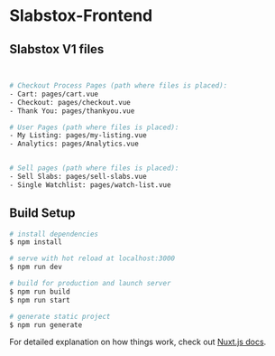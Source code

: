# Slabstox-Frontend

## Slabstox V1 files

```bash


# Checkout Process Pages (path where files is placed):
- Cart: pages/cart.vue
- Checkout: pages/checkout.vue
- Thank You: pages/thankyou.vue

# User Pages (path where files is placed):
- My Listing: pages/my-listing.vue
- Analytics: pages/Analytics.vue


# Sell pages (path where files is placed):
- Sell Slabs: pages/sell-slabs.vue 
- Single Watchlist: pages/watch-list.vue 

```


## Build Setup

```bash
# install dependencies
$ npm install

# serve with hot reload at localhost:3000
$ npm run dev

# build for production and launch server
$ npm run build
$ npm run start

# generate static project
$ npm run generate
```

For detailed explanation on how things work, check out [Nuxt.js docs](https://nuxtjs.org).
